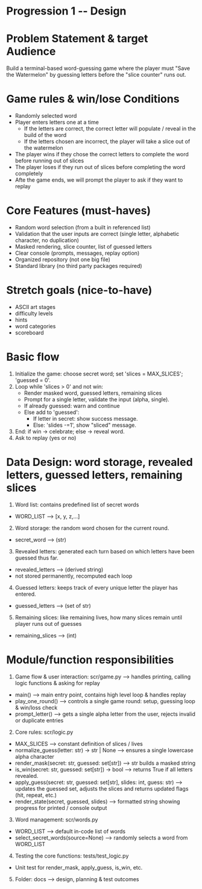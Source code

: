 # Progression 1 -- Design

# Problem Statement & target Audience
Build a terminal-based word-guessing game where the player must "Save the Watermelon" by guessing letters before the "slice counter" runs out.

# Game rules & win/lose Conditions
 - Randomly selected word
 - Player enters letters one at a time
   - If the letters are correct, the correct letter will populate / reveal in the build of the word
   - If the letters chosen are incorrect, the player will take a slice out of the watermelon
 - The player wins if they chose the correct letters to complete the word before running out of slices
 - The player loses if they run out of slices before completing the word completely
 - Afte the game ends, we will prompt the player to ask if they want to replay

# Core Features (must-haves) 
- Random word selection (from a built in referenced list)
- Validation that the user inputs are correct (single letter, alphabetic character, no duplication)
- Masked rendering, slice counter, list of guessed letters 
- Clear console (prompts, messages, replay option)
- Organized repository (not one big file)
- Standard library (no third party packages required)


# Stretch goals (nice-to-have)
- ASCII art stages
- difficulty levels
- hints
- word categories 
- scoreboard 

# Basic flow 
1. Initialize the game: choose secret word; set 'slices = MAX_SLICES'; 'guessed = 0'.
2. Loop while 'slices > 0' and not win:
   - Render masked word, guessed letters, remaining slices
   - Prompt for a single letter, validate the input (alpha, single).
   - If already guessed: warn and continue
   - Else add to 'guessed':
     - If letter in secret: show success message.
     - Else: 'slides -=1', show "sliced" message.
3. End: if win -> celebrate; else -> reveal word.
4. Ask to replay (yes or no)

# Data Design: word storage, revealed letters, guessed letters, remaining slices
1. Word list: contains predefined list of secret words
- WORD_LIST --> [x, y, z,...]
 
2. Word storage: the random word chosen for the current round. 
- secret_word --> (str)

3. Revealed letters: generated each turn based on which letters have been guessed thus far.
- revealed_letters --> (derived string)
- not stored permanently, recomputed each loop

4. Guessed letters: keeps track of every unique letter the player has entered.
- guessed_letters --> (set of str)

5. Remaining slices: like remaining lives, how many slices remain until player runs out of guesses
- remaining_slices --> (int)


# Module/function responsibilities
1. Game flow & user interaction: scr/game.py --> handles printing, calling logic functions & asking for replay
- main() --> main entry point, contains high level loop & handles replay
- play_one_round() --> controls a single game round: setup, guessing loop & win/loss check
- prompt_letter() --> gets a single alpha letter from the user, rejects invalid or duplicate entries

2. Core rules: scr/logic.py 
- MAX_SLICES --> constant definition of slices / lives
- normalize_guess(letter: str) -> str | None  --> ensures a single lowercase alpha character
- render_mask(secret: str, guessed: set[str]) --> str builds a masked string
- is_win(secret: str, guessed: set[str]) -> bool --> returns True if all letters revealed.
- apply_guess(secret: str, guessed: set[str], slides: int, guess: str) --> updates the guessed set, adjusts the slices and returns updated flags (hit, repeat, etc.)
- render_state(secret, guessed, slides) --> formatted string showing progress for printed / console output

3. Word management: scr/words.py
- WORD_LIST --> default in-code list of words
- select_secret_words(source=None) --> randomly selects a word from WORD_LIST

4. Testing the core functions: tests/test_logic.py
- Unit test for render_mask, apply_guess, is_win, etc.

5. Folder: docs --> design, planning & test outcomes

